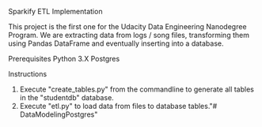 Sparkify ETL Implementation

This project is the first one for the Udacity Data Engineering Nanodegree Program. We are extracting data from logs / song files, transforming them using Pandas DataFrame and eventually inserting into a database.

Prerequisites
Python 3.X
Postgres

Instructions
1. Execute "create_tables.py" from the commandline to generate all tables in the "studentdb" database.
2. Execute "etl.py" to load data from files to database tables."# DataModelingPostgres" 
